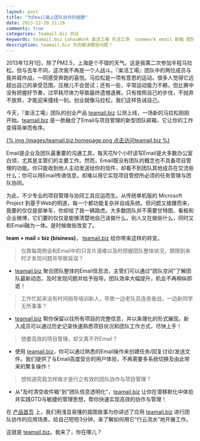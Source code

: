 ```yaml
---
layout: post
title: "为Email插上团队协作的翅膀"
date: 2013-12-20 21:29
comments: true
categories: teamail.biz 创业 
keywords: teamail.biz LohasWork 楽活工場 乐活工场  teamwork email 邮箱 团队协作 项目管理tower.im teambition basecamp 
description: teamail.biz 为你解决哪些问题？ 
---
```


2013年12月1日，除了PM2.5，上海是个不错的天气。这是我第二次参加半程马拉松。但与去年不同，这次我不再是一个人战斗。『楽活工場』团队中的两位成员与我并肩作战，一同感受奔跑的喜悦。马拉松是一项有意思的运动。很多人觉得它远超出自己的承受范围，压根儿不会尝试；还有一些，平常运动能力不赖，但比赛中没有把握好节奏，过早耗尽体力导致最终遗憾退赛。只有按照自己的步伐，不抛弃不放弃，才能迎来撞线一刻。创业就像马拉松，我们这样告诫自己。

今天，『楽活工場』团队的创业产品 [teamail.biz](https://teamail.biz) 公测上线，一场新的马拉松刚刚开始。[teamail.biz](https://teamail.biz) 是一款融合了Email与项目管理的新型团队邮箱，它让你的工作变得简单而有序。

[{% img /images/teamail.biz.homepage.png 点击访问teamail.biz %}](https://teamail.biz/)

Email是企业及团队最重要的沟通工具，每天花N个小时读写Email是大多数办公室白领，尤其是主管们的主要工作。然而，Email既没有团队的概念也不具备项目管理的功能。你只能收到他人主动发送给你的信件，却看不到团队其他成员在交流些什么；你可以用Email传递信息，却难以用它实现项目管控所必须的任务管理与团队协同。

为此，不少专业的项目管理与协同工具应运而生。从传统单机版的 Microsoft Project 到基于Web的明道，每一个都功能复杂并自成系统。但问题又接踵而来，我要的仅仅是部单车，你却给了我一辆路虎。大多数团队并不需要甘特图、看板和企业微博，它们要的仅仅是能够清楚地自己该做什么，别人又在做些什么，同时又和Email融为一体。是时候做些改变了。

**team + mail = biz (bisiness)**，  [teamail.biz](https://teamail.biz) 给你带来这样的转变。 

> 仅靠每周例会和Email中的只言片语难以及时把握团队整体状况，期限到来时才发现问题并导致延误？

+ [teamail.biz](https://teamail.biz) 聚合团队整体的Email信息流，主管们可以通过"团队空间"了解团队最新动态，及时发现问题并给予指导。团队效率大幅提升，机会不再稍纵即逝！

> 工作忙起来没有时间指导培训新人，导致一边老队员连夜奋战，一边新同学无所事事？

+ [teamail.biz](https://teamail.biz) 帮你保留以往所有项目的完整信息，并以条理化的形式展现。新入成员可以通过历史记录快速熟悉项目状况和团队工作方式，尽快上手！

> 想要高效的项目管理，却又离不开Email？

+ 使用 [teamail.biz](https://teamail.biz)，你可以通过熟悉的Email操作来创建任务/回复讨论/发送文件。我们提供了与Email高度契合的用户体验，不再需要多系统切换及由此带来的繁复操作！

> 想知道究竟怎样做才是行之有效的团队协作与项目管理？

+ 从"及时清空收件箱"到"团队信息透明化"，[teamail.biz](https://teamail.biz) 让你在潜移默化中体验并实践GTD与敏捷的管理思想，帮你快速实现高效的协作与管理！

在 [产品首页](https://teamail.biz) 上，我们用浅显易懂的插图故事为你讲述了应用 [teamail.biz](https://teamail.biz) 进行团队协作的应用场景。给自己短短3分钟，来了解如何用它“行云流水”地开展工作。

这就是 [teamail.biz](https://teamail.biz)。我来了，你在哪儿？

